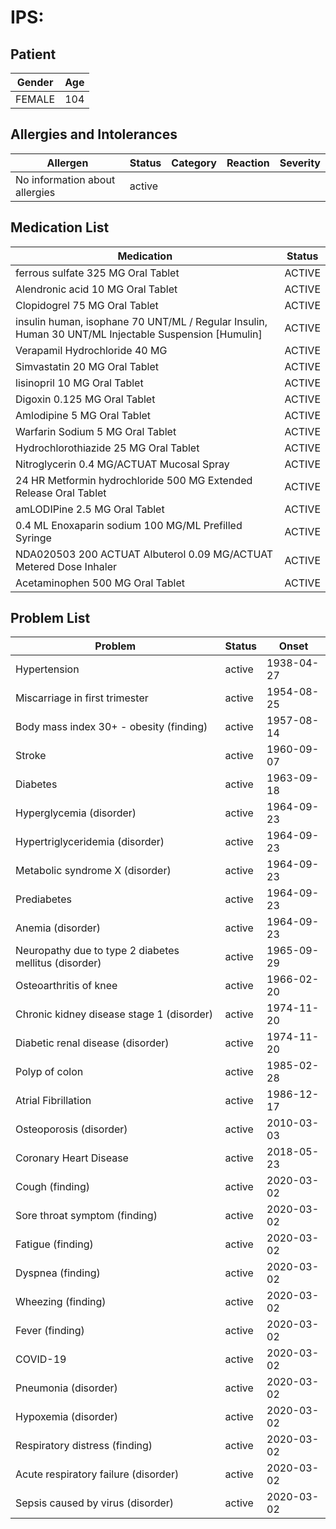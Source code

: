 # IPS:

## Patient

|Gender|Age|
|---|---|
|FEMALE|104|

## Allergies and Intolerances

|Allergen|Status|Category|Reaction|Severity|
|---|---|---|---|---|
|No information about allergies|active||||

## Medication List

|Medication|Status|
|---|---|
|ferrous sulfate 325 MG Oral Tablet|ACTIVE|
|Alendronic acid 10 MG Oral Tablet|ACTIVE|
|Clopidogrel 75 MG Oral Tablet|ACTIVE|
|insulin human, isophane 70 UNT/ML / Regular Insulin, Human 30 UNT/ML Injectable Suspension [Humulin]|ACTIVE|
|Verapamil Hydrochloride 40 MG|ACTIVE|
|Simvastatin 20 MG Oral Tablet|ACTIVE|
|lisinopril 10 MG Oral Tablet|ACTIVE|
|Digoxin 0.125 MG Oral Tablet|ACTIVE|
|Amlodipine 5 MG Oral Tablet|ACTIVE|
|Warfarin Sodium 5 MG Oral Tablet|ACTIVE|
|Hydrochlorothiazide 25 MG Oral Tablet|ACTIVE|
|Nitroglycerin 0.4 MG/ACTUAT Mucosal Spray|ACTIVE|
|24 HR Metformin hydrochloride 500 MG Extended Release Oral Tablet|ACTIVE|
|amLODIPine 2.5 MG Oral Tablet|ACTIVE|
|0.4 ML Enoxaparin sodium 100 MG/ML Prefilled Syringe|ACTIVE|
|NDA020503 200 ACTUAT Albuterol 0.09 MG/ACTUAT Metered Dose Inhaler|ACTIVE|
|Acetaminophen 500 MG Oral Tablet|ACTIVE|

## Problem List

|Problem|Status|Onset|
|---|---|---|
|Hypertension|active|1938-04-27|
|Miscarriage in first trimester|active|1954-08-25|
|Body mass index 30+ - obesity (finding)|active|1957-08-14|
|Stroke|active|1960-09-07|
|Diabetes|active|1963-09-18|
|Hyperglycemia (disorder)|active|1964-09-23|
|Hypertriglyceridemia (disorder)|active|1964-09-23|
|Metabolic syndrome X (disorder)|active|1964-09-23|
|Prediabetes|active|1964-09-23|
|Anemia (disorder)|active|1964-09-23|
|Neuropathy due to type 2 diabetes mellitus (disorder)|active|1965-09-29|
|Osteoarthritis of knee|active|1966-02-20|
|Chronic kidney disease stage 1 (disorder)|active|1974-11-20|
|Diabetic renal disease (disorder)|active|1974-11-20|
|Polyp of colon|active|1985-02-28|
|Atrial Fibrillation|active|1986-12-17|
|Osteoporosis (disorder)|active|2010-03-03|
|Coronary Heart Disease|active|2018-05-23|
|Cough (finding)|active|2020-03-02|
|Sore throat symptom (finding)|active|2020-03-02|
|Fatigue (finding)|active|2020-03-02|
|Dyspnea (finding)|active|2020-03-02|
|Wheezing (finding)|active|2020-03-02|
|Fever (finding)|active|2020-03-02|
|COVID-19|active|2020-03-02|
|Pneumonia (disorder)|active|2020-03-02|
|Hypoxemia (disorder)|active|2020-03-02|
|Respiratory distress (finding)|active|2020-03-02|
|Acute respiratory failure (disorder)|active|2020-03-02|
|Sepsis caused by virus (disorder)|active|2020-03-02|
